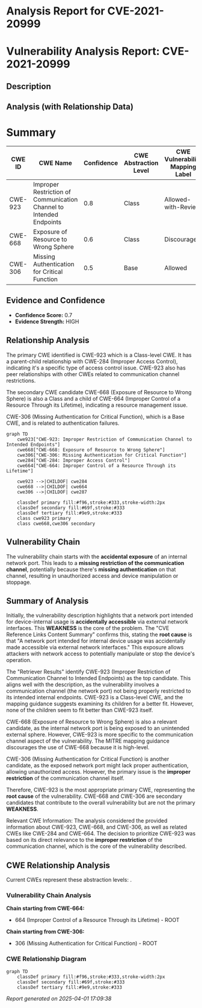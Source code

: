 # Analysis Report for CVE-2021-20999

# Vulnerability Analysis Report: CVE-2021-20999

## Description



## Analysis (with Relationship Data)

# Summary
| CWE ID | CWE Name | Confidence | CWE Abstraction Level | CWE Vulnerability Mapping Label | CWE-Vulnerability Mapping Notes |
|---|---|---|---|---|---|
| CWE-923 | Improper Restriction of Communication Channel to Intended Endpoints | 0.8 | Class | Allowed-with-Review | Primary CWE |
| CWE-668 | Exposure of Resource to Wrong Sphere | 0.6 | Class | Discouraged | Secondary Candidate |
| CWE-306 | Missing Authentication for Critical Function | 0.5 | Base | Allowed | Secondary Candidate |

## Evidence and Confidence

*   **Confidence Score:** 0.7
*   **Evidence Strength:** HIGH

## Relationship Analysis
The primary CWE identified is CWE-923 which is a Class-level CWE. It has a parent-child relationship with CWE-284 (Improper Access Control), indicating it's a specific type of access control issue. CWE-923 also has peer relationships with other CWEs related to communication channel restrictions.

The secondary CWE candidate CWE-668 (Exposure of Resource to Wrong Sphere) is also a Class and a child of CWE-664 (Improper Control of a Resource Through its Lifetime), indicating a resource management issue.

CWE-306 (Missing Authentication for Critical Function), which is a Base CWE, and is related to authentication failures.

```mermaid
graph TD
    cwe923["CWE-923: Improper Restriction of Communication Channel to Intended Endpoints"]
    cwe668["CWE-668: Exposure of Resource to Wrong Sphere"]
    cwe306["CWE-306: Missing Authentication for Critical Function"]
    cwe284["CWE-284: Improper Access Control"]
    cwe664["CWE-664: Improper Control of a Resource Through its Lifetime"]

    cwe923 -->|CHILDOF| cwe284
    cwe668 -->|CHILDOF| cwe664
    cwe306 -->|CHILDOF| cwe287

    classDef primary fill:#f96,stroke:#333,stroke-width:2px
    classDef secondary fill:#69f,stroke:#333
    classDef tertiary fill:#9e9,stroke:#333
    class cwe923 primary
    class cwe668,cwe306 secondary
```

## Vulnerability Chain
The vulnerability chain starts with the **accidental exposure** of an internal network port. This leads to a **missing restriction of the communication channel**, potentially because there's **missing authentication** on that channel, resulting in unauthorized access and device manipulation or stoppage.

## Summary of Analysis
Initially, the vulnerability description highlights that a network port intended for device-internal usage is **accidentally accessible** via external network interfaces. This **WEAKNESS** is the core of the problem. The "CVE Reference Links Content Summary" confirms this, stating the **root cause** is that "A network port intended for internal device usage was accidentally made accessible via external network interfaces." This exposure allows attackers with network access to potentially manipulate or stop the device's operation.

The "Retriever Results" identify CWE-923 (Improper Restriction of Communication Channel to Intended Endpoints) as the top candidate. This aligns well with the description, as the vulnerability involves a communication channel (the network port) not being properly restricted to its intended internal endpoints. CWE-923 is a Class-level CWE, and the mapping guidance suggests examining its children for a better fit. However, none of the children seem to fit better than CWE-923 itself.

CWE-668 (Exposure of Resource to Wrong Sphere) is also a relevant candidate, as the internal network port is being exposed to an unintended external sphere. However, CWE-923 is more specific to the communication channel aspect of the vulnerability. The MITRE mapping guidance discourages the use of CWE-668 because it is high-level.

CWE-306 (Missing Authentication for Critical Function) is another candidate, as the exposed network port might lack proper authentication, allowing unauthorized access. However, the primary issue is the **improper restriction** of the communication channel itself.

Therefore, CWE-923 is the most appropriate primary CWE, representing the **root cause** of the vulnerability. CWE-668 and CWE-306 are secondary candidates that contribute to the overall vulnerability but are not the primary **WEAKNESS**.

Relevant CWE Information:
The analysis considered the provided information about CWE-923, CWE-668, and CWE-306, as well as related CWEs like CWE-284 and CWE-664. The decision to prioritize CWE-923 was based on its direct relevance to the **improper restriction** of the communication channel, which is the core of the vulnerability described.


## CWE Relationship Analysis

Current CWEs represent these abstraction levels: .


### Vulnerability Chain Analysis

**Chain starting from CWE-664:**
- 664 (Improper Control of a Resource Through its Lifetime) - ROOT


**Chain starting from CWE-306:**
- 306 (Missing Authentication for Critical Function) - ROOT



### CWE Relationship Diagram

```mermaid
graph TD
    classDef primary fill:#f96,stroke:#333,stroke-width:2px
    classDef secondary fill:#69f,stroke:#333
    classDef tertiary fill:#9e9,stroke:#333
```



*Report generated on 2025-04-01 17:09:38*
